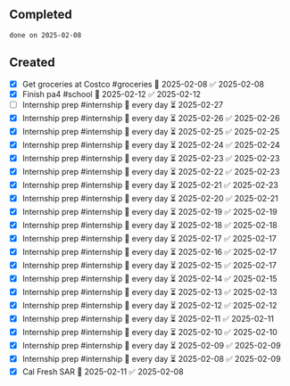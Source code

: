
## Completed

```tasks
done on 2025-02-08
```

## Created
- [x] Get groceries at Costco #groceries 📅 2025-02-08 ✅ 2025-02-08
- [x] Finish pa4 #school 📅 2025-02-12 ✅ 2025-02-12
- [ ] Internship prep #internship 🔁 every day ⏳ 2025-02-27
- [x] Internship prep #internship 🔁 every day ⏳ 2025-02-26 ✅ 2025-02-26
- [x] Internship prep #internship 🔁 every day ⏳ 2025-02-25 ✅ 2025-02-25
- [x] Internship prep #internship 🔁 every day ⏳ 2025-02-24 ✅ 2025-02-24
- [x] Internship prep #internship 🔁 every day ⏳ 2025-02-23 ✅ 2025-02-23
- [x] Internship prep #internship 🔁 every day ⏳ 2025-02-22 ✅ 2025-02-23
- [x] Internship prep #internship 🔁 every day ⏳ 2025-02-21 ✅ 2025-02-23
- [x] Internship prep #internship 🔁 every day ⏳ 2025-02-20 ✅ 2025-02-21
- [x] Internship prep #internship 🔁 every day ⏳ 2025-02-19 ✅ 2025-02-19
- [x] Internship prep #internship 🔁 every day ⏳ 2025-02-18 ✅ 2025-02-18
- [x] Internship prep #internship 🔁 every day ⏳ 2025-02-17 ✅ 2025-02-17
- [x] Internship prep #internship 🔁 every day ⏳ 2025-02-16 ✅ 2025-02-17
- [x] Internship prep #internship 🔁 every day ⏳ 2025-02-15 ✅ 2025-02-17
- [x] Internship prep #internship 🔁 every day ⏳ 2025-02-14 ✅ 2025-02-15
- [x] Internship prep #internship 🔁 every day ⏳ 2025-02-13 ✅ 2025-02-13
- [x] Internship prep #internship 🔁 every day ⏳ 2025-02-12 ✅ 2025-02-12
- [x] Internship prep #internship 🔁 every day ⏳ 2025-02-11 ✅ 2025-02-11
- [x] Internship prep #internship 🔁 every day ⏳ 2025-02-10 ✅ 2025-02-10
- [x] Internship prep #internship 🔁 every day ⏳ 2025-02-09 ✅ 2025-02-09
- [x] Internship prep #internship 🔁 every day ⏳ 2025-02-08 ✅ 2025-02-09
- [x] Cal Fresh SAR 📅 2025-02-11 ✅ 2025-02-08